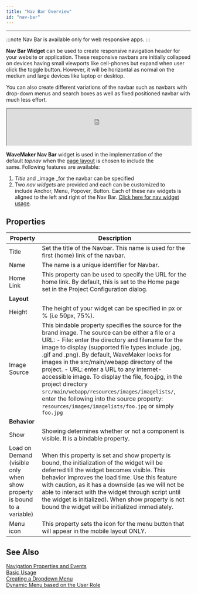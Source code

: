 ```yaml
---
title: "Nav Bar Overview"
id: "nav-bar"
---
```

---

:::note
Nav Bar is available only for web responsive apps.
:::

**Nav Bar Widget** can be used to create responsive navigation header for your website or application. These responsive navbars are initially collapsed on devices having small viewports like cell-phones but expand when user click the toggle button. However, it will be horizontal as normal on the medium and large devices like laptop or desktop.

You can also create different variations of the navbar such as navbars with drop-down menus and search boxes as well as fixed positioned navbar with much less effort.

<iframe width="100%" height="100" style={{backgroundColor: "snow"}} allowtransparency="true" src="https://apps.wavemakeronline.com/documentation_snippets/#/Navbar">Navbar</iframe>

**WaveMaker Nav Bar** widget is used in the implementation of the default _topnav_ when the [page layout](/learn/app-development/ui-design/page-concepts/page-layouts/) is chosen to include the same. Following features are available:

1. _Title_ and _image _for the navbar can be specified
2. Two _nav widgets_ are provided and each can be customized to include Anchor, Menu, Popover, Button. Each of these nav widgets is aligned to the left and right of the Nav Bar. [Click here for nav widget usage](/learn/app-development/widgets/navigation/nav/).

## Properties

| Property | Description |
| --- | --- |
| Title | Set the title of the Navbar. This name is used for the first (home) link of the navbar. |
| Name | The name is a unique identifier for Navbar. |
| Home Link | This property can be used to specify the URL for the home link. By default, this is set to the Home page set in the Project Configuration dialog. |
| **Layout** |
| Height | The height of your widget can be specified in px or % (i.e 50px, 75%). |
| Image Source | This bindable property specifies the source for the brand image. The source can be either a file or a URL:    - File: enter the directory and filename for the image to display (supported file types include .jpg, .gif and .png). By default, WaveMaker looks for images in the src/main/webapp directory of the project.    - URL: enter a URL to any internet-accessible image. To display the file, foo.jpg, in the project directory `src/main/webapp/resources/images/imagelists/`, enter the following into the source property: `resources/images/imagelists/foo.jpg` or simply `foo.jpg`  |
| **Behavior** |
| Show | Showing determines whether or not a component is visible. It is a bindable property. |
| Load on Demand (visible only when show property is bound to a variable) | When this property is set and show property is bound, the initialization of the widget will be deferred till the widget becomes visible. This behavior improves the load time. Use this feature with caution, as it has a downside (as we will not be able to interact with the widget through script until the widget is initialized). When show property is not bound the widget will be initialized immediately. |
| Menu icon | This property sets the icon for the menu button that will appear in the mobile layout ONLY. |

## See Also

[Navigation Properties and Events](/learn/app-development/widgets/navigation/nav)  
[Basic Usage](/learn/app-development/widgets/navigation/nav-basic-usage/)  
[Creating a Dropdown Menu](/learn/app-development/widgets/navigation/dropdown-menu-use-cases)  
[Dynamic Menu based on the User Role](/learn/how-tos/dynamic-menu-based-user-role)  